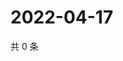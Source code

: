 # 2022-04-17

共 0 条

<!-- BEGIN WEIBO -->
<!-- 最后更新时间 Sun Apr 17 2022 16:06:02 GMT+0800 (China Standard Time) -->

<!-- END WEIBO -->
